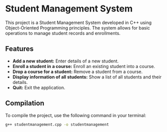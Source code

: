 # Student Management System

This project is a Student Management System developed in C++ using Object-Oriented Programming principles. The system allows for basic operations to manage student records and enrollments.

## Features

- **Add a new student:** Enter details of a new student.
- **Enroll a student in a course:** Enroll an existing student into a course.
- **Drop a course for a student:** Remove a student from a course.
- **Display information of all students:** Show a list of all students and their details.
- **Quit:** Exit the application.

## Compilation

To compile the project, use the following command in your terminal:

```bash
g++ studentmanagement.cpp -o studentmanagement
